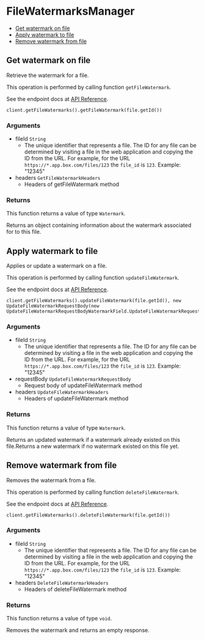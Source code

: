 # FileWatermarksManager


- [Get watermark on file](#get-watermark-on-file)
- [Apply watermark to file](#apply-watermark-to-file)
- [Remove watermark from file](#remove-watermark-from-file)

## Get watermark on file

Retrieve the watermark for a file.

This operation is performed by calling function `getFileWatermark`.

See the endpoint docs at
[API Reference](https://developer.box.com/reference/get-files-id-watermark/).

<!-- sample get_files_id_watermark -->
```
client.getFileWatermarks().getFileWatermark(file.getId())
```

### Arguments

- fileId `String`
  - The unique identifier that represents a file.  The ID for any file can be determined by visiting a file in the web application and copying the ID from the URL. For example, for the URL `https://*.app.box.com/files/123` the `file_id` is `123`. Example: "12345"
- headers `GetFileWatermarkHeaders`
  - Headers of getFileWatermark method


### Returns

This function returns a value of type `Watermark`.

Returns an object containing information about the
watermark associated for to this file.


## Apply watermark to file

Applies or update a watermark on a file.

This operation is performed by calling function `updateFileWatermark`.

See the endpoint docs at
[API Reference](https://developer.box.com/reference/put-files-id-watermark/).

<!-- sample put_files_id_watermark -->
```
client.getFileWatermarks().updateFileWatermark(file.getId(), new UpdateFileWatermarkRequestBody(new UpdateFileWatermarkRequestBodyWatermarkField.UpdateFileWatermarkRequestBodyWatermarkFieldBuilder().imprint(UpdateFileWatermarkRequestBodyWatermarkImprintField.DEFAULT).build()))
```

### Arguments

- fileId `String`
  - The unique identifier that represents a file.  The ID for any file can be determined by visiting a file in the web application and copying the ID from the URL. For example, for the URL `https://*.app.box.com/files/123` the `file_id` is `123`. Example: "12345"
- requestBody `UpdateFileWatermarkRequestBody`
  - Request body of updateFileWatermark method
- headers `UpdateFileWatermarkHeaders`
  - Headers of updateFileWatermark method


### Returns

This function returns a value of type `Watermark`.

Returns an updated watermark if a watermark already
existed on this file.Returns a new watermark if no watermark existed on
this file yet.


## Remove watermark from file

Removes the watermark from a file.

This operation is performed by calling function `deleteFileWatermark`.

See the endpoint docs at
[API Reference](https://developer.box.com/reference/delete-files-id-watermark/).

<!-- sample delete_files_id_watermark -->
```
client.getFileWatermarks().deleteFileWatermark(file.getId())
```

### Arguments

- fileId `String`
  - The unique identifier that represents a file.  The ID for any file can be determined by visiting a file in the web application and copying the ID from the URL. For example, for the URL `https://*.app.box.com/files/123` the `file_id` is `123`. Example: "12345"
- headers `DeleteFileWatermarkHeaders`
  - Headers of deleteFileWatermark method


### Returns

This function returns a value of type `void`.

Removes the watermark and returns an empty response.


